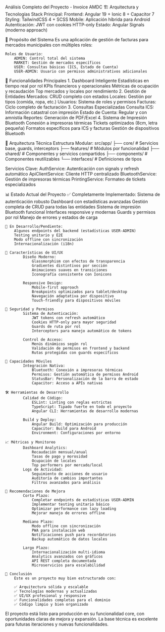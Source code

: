 Análisis Completo del Proyecto - Invoice AMDC
🏗️ Arquitectura y Tecnologías
    Stack Principal:
        Frontend: Angular 19 + Ionic 8 + Capacitor 7
        Styling: TailwindCSS 4 + SCSS
        Mobile: Aplicación híbrida para Android
        Autenticación: JWT con cookies HTTP-only
        Estado: Angular Signals (moderno approach)

🎯 Propósito del Sistema
        Es una aplicación de gestión de facturas para mercados municipales con múltiples roles:

    Roles de Usuario:
        ADMIN: Control total del sistema
        MARKET: Gestión de mercados específicos
        USER: Consultas básicas (ICS, Estado de Cuenta)
        USER-ADMIN: Usuario con permisos administrativos adicionales

🚀 Funcionalidades Principales
        1. Dashboard Inteligente
            Estadísticas en tiempo real por rol
            KPIs financieros y operacionales
            Métricas de ocupación y recaudación
            Top mercados y locales por rendimiento
        2. Gestión de Entidades
            Mercados: CRUD completo con estados
            Locales: Gestión por tipos (comida, ropa, etc.)
            Usuarios: Sistema de roles y permisos
            Facturas: Ciclo completo de facturación
        3. Consultas Especializadas
            Consulta ICS: Información catastral con impresión
            Estado de Cuenta: Regular y con amnistía
            Reportes: Generación de PDF/Excel
        4. Sistema de Impresión Bluetooth
            Conexión a impresoras térmicas
            Tickets optimizados (8cm, letra pequeña)
            Formatos específicos para ICS y facturas
            Gestión de dispositivos Bluetooth

🔧 Arquitectura Técnica
        Estructura Modular:
            src/app/
            ├── core/           # Servicios base, guards, interceptors
            ├── features/       # Módulos por funcionalidad
            ├── shared/         # Componentes y servicios compartidos
            ├── components/     # Componentes reutilizables
            └── interfaces/     # Definiciones de tipos

Servicios Clave:
    AuthService: Autenticación con signals y refresh automático
    ApiClientService: Cliente HTTP centralizado
    BluetoothService: Gestión de impresoras térmicas
    PrintingService: Formateo de tickets especializados

📊 Estado Actual del Proyecto
    ✅ Completamente Implementado:
        Sistema de autenticación robusto
        Dashboard con estadísticas avanzadas
        Gestión completa de CRUD para todas las entidades
        Sistema de impresión Bluetooth funcional
        Interfaces responsive y modernas
        Guards y permisos por rol
        Manejo de errores y estados de carga

    🔄 En Desarrollo/Pendiente:
        Algunos endpoints del backend (estadísticas USER-ADMIN)
        Testing unitario y E2E
        Modo offline con sincronización
        Internacionalización (i18n)

    🎨 Características de UI/UX
            Diseño Moderno:
                Glassmorphism con efectos de transparencia
                Gradientes distintivos por sección
                Animaciones suaves en transiciones
                Iconografía consistente con Ionicons
                
            Responsive Design:
                Mobile-first approach
                Breakpoints optimizados para tablet/desktop
                Navegación adaptativa por dispositivo
                Touch-friendly para dispositivos móviles

    🔐 Seguridad y Permisos
            Sistema de Autenticación:
                JWT tokens con refresh automático
                Cookies HTTP-only para mayor seguridad
                Guards de ruta por rol
                Interceptors para manejo automático de tokens

            Control de Acceso:
                Menús dinámicos según rol
                Validación de permisos en frontend y backend
                Rutas protegidas con guards específicos

    📱 Capacidades Móviles
            Integración Nativa:
                Bluetooth: Conexión a impresoras térmicas
                Permisos: Gestión automática de permisos Android
                StatusBar: Personalización de la barra de estado
                Capacitor: Acceso a APIs nativas

    🛠️ Herramientas de Desarrollo
            Calidad de Código:
                ESLint: Linting con reglas estrictas
                TypeScript: Tipado fuerte en todo el proyecto
                Angular CLI: Herramientas de desarrollo modernas

            Build y Deploy:
                Angular Build: Optimización para producción
                Capacitor: Build para Android
                Environment: Configuraciones por entorno

    📈 Métricas y Monitoreo
            Dashboard Analytics:
                Recaudación mensual/anual
                Tasas de pago y morosidad
                Ocupación de locales
                Top performers por mercado/local
            Logs de Actividad:
                Seguimiento de acciones de usuario
                Auditoría de cambios importantes
                Filtros avanzados para análisis

    🔮 Recomendaciones de Mejora
            Corto Plazo:
                Completar endpoints de estadísticas USER-ADMIN
                Implementar testing unitario básico
                Optimizar performance con lazy loading
                Mejorar manejo de errores offline

            Mediano Plazo:
                Modo offline con sincronización
                PWA para instalación web
                Notificaciones push para recordatorios
                Backup automático de datos locales

            Largo Plazo:
                Internacionalización multi-idioma
                Analytics avanzados con gráficos
                API REST completa documentada
                Microservicios para escalabilidad

    🎯 Conclusión
        Este es un proyecto muy bien estructurado con:

        ✅ Arquitectura sólida y escalable
        ✅ Tecnologías modernas y actualizadas
        ✅ UI/UX profesional y responsive
        ✅ Funcionalidades completas para el dominio
        ✅ Código limpio y bien organizado

El proyecto está listo para producción en su funcionalidad core, con oportunidades 
claras de mejora y expansión. La base técnica es excelente para futuras iteraciones 
y nuevas funcionalidades.